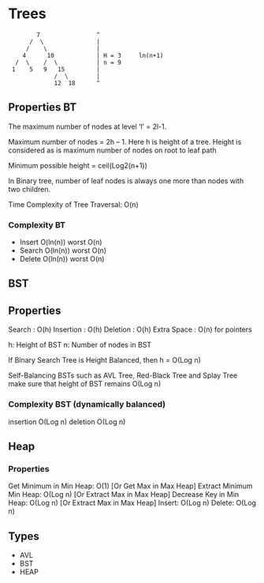 # Trees

```
        7                ^            
      /  \               |
     /    \              | 
    4      10            | H = 3     ln(n+1) 
  /  \    /  \           | n = 9   
 1    5   9   15         |      
             /  \        |       
             12  18      ^         
```

## Properties BT

The maximum number of nodes at level ‘l’ = 2l-1.

Maximum number of nodes = 2h – 1.
Here h is height of a tree. Height is considered 
as is maximum number of nodes on root to leaf path

Minimum possible height =  ceil(Log2(n+1))   

In Binary tree, number of leaf nodes is always one 
more than nodes with two children.

Time Complexity of Tree Traversal: O(n)


### Complexity BT
- Insert O(ln(n)) worst O(n)
- Search O(ln(n)) worst O(n)
- Delete O(ln(n)) worst O(n)

## BST

## Properties
Search :  O(h)
Insertion : O(h)
Deletion : O(h)
Extra Space : O(n) for pointers

h: Height of BST
n: Number of nodes in BST

If Binary Search Tree is Height Balanced, 
then h = O(Log n) 

Self-Balancing BSTs such as AVL Tree, Red-Black
Tree and Splay Tree make sure that height of BST 
remains O(Log n)

### Complexity BST (dynamically balanced)
insertion O(Log n)
deletion O(Log n)
## Heap

### Properties
Get Minimum in Min Heap: O(1) [Or Get Max in Max Heap]
Extract Minimum Min Heap: O(Log n) [Or Extract Max in Max Heap]
Decrease Key in Min Heap: O(Log n)  [Or Extract Max in Max Heap]
Insert: O(Log n) 
Delete: O(Log n)

## Types
- AVL
- BST
- HEAP